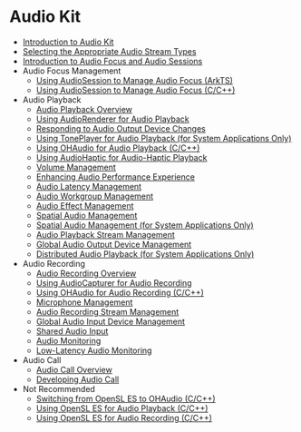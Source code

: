 # Audio Kit
<!--Kit: Audio Kit-->
<!--Subsystem: Multimedia-->
<!--Owner: @songshenke-->
<!--Designer: @caixuejiang; @hao-liangfei; @zhanganxiang-->
<!--Tester: @Filger-->
<!--Adviser: @zengyawen-->

- [Introduction to Audio Kit](audio-kit-intro.md)
- [Selecting the Appropriate Audio Stream Types](using-right-streamusage-and-sourcetype.md)
- [Introduction to Audio Focus and Audio Sessions](audio-playback-concurrency.md)
- Audio Focus Management<!--audio-session-->
  - [Using AudioSession to Manage Audio Focus (ArkTS)](audio-session-management.md)
  - [Using AudioSession to Manage Audio Focus (C/C++)](using-ohaudio-for-session.md)
- Audio Playback<!--audio-playback-->
  - [Audio Playback Overview](audio-playback-overview.md)
  - [Using AudioRenderer for Audio Playback](using-audiorenderer-for-playback.md)
  - [Responding to Audio Output Device Changes](audio-output-device-change.md)
  <!--Del-->
  - [Using TonePlayer for Audio Playback (for System Applications Only)](using-toneplayer-for-playback.md)
  <!--DelEnd-->
  - [Using OHAudio for Audio Playback (C/C++)](using-ohaudio-for-playback.md)
  - [Using AudioHaptic for Audio-Haptic Playback](using-audiohaptic-for-playback.md)
  - [Volume Management](volume-management.md)
  - [Enhancing Audio Performance Experience](audio-performance.md)
  - [Audio Latency Management](audio-latency.md)
  - [Audio Workgroup Management](audio-workgroup.md)
  - [Audio Effect Management](audio-effect-management.md)
  - [Spatial Audio Management](public-audio-spatialization-management.md)
  <!--Del-->
  - [Spatial Audio Management (for System Applications Only)](audio-spatialization-management.md)
  <!--DelEnd-->
  - [Audio Playback Stream Management](audio-playback-stream-management.md)
  - [Global Audio Output Device Management](audio-output-device-management.md)
  <!--Del-->
  - [Distributed Audio Playback (for System Applications Only)](distributed-audio-playback.md)
  <!--DelEnd-->
- Audio Recording<!--audio-recording-->
  - [Audio Recording Overview](audio-recording-overview.md)
  - [Using AudioCapturer for Audio Recording](using-audiocapturer-for-recording.md)
  - [Using OHAudio for Audio Recording (C/C++)](using-ohaudio-for-recording.md)
  - [Microphone Management](mic-management.md)
  - [Audio Recording Stream Management](audio-recording-stream-management.md)
  - [Global Audio Input Device Management](audio-input-device-management.md)
  - [Shared Audio Input](audio-recording-concurrency.md)
  - [Audio Monitoring](audio-ear-monitor.md)
  - [Low-Latency Audio Monitoring](audio-ear-monitor-loopback.md)
- Audio Call<!--audio-call-->
  - [Audio Call Overview](audio-call-overview.md)
  - [Developing Audio Call](audio-call-development.md)
- Not Recommended<!--not-recommended-->
  - [Switching from OpenSL ES to OHAudio (C/C++)](replace-opensles-by-ohaudio.md)
  - [Using OpenSL ES for Audio Playback (C/C++)](using-opensl-es-for-playback.md)
  - [Using OpenSL ES for Audio Recording (C/C++)](using-opensl-es-for-recording.md)
